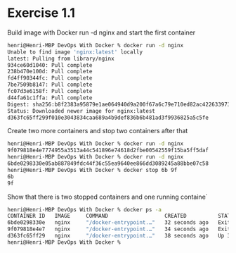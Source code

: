 # Exercise 1.1

Build image with Docker run -d nginx and start the first container

```bash
henri@Henri-MBP DevOps With Docker % docker run -d nginx
Unable to find image 'nginx:latest' locally
latest: Pulling from library/nginx
934ce60d1040: Pull complete 
238b470e100d: Pull complete 
fd4ff90344fc: Pull complete 
7be7509b8147: Pull complete 
fc07d3e6158f: Pull complete 
d44fa61c1ffa: Pull complete 
Digest: sha256:b8f2383a95879e1ae064940d9a200f67a6c79e710ed82ac42263397367e7cc4e
Status: Downloaded newer image for nginx:latest
d363fc65ff299f010e3043834caa689a4b9def836b6b481ad3f9936825a5c5fe
```

Create two more containers and stop two containers after that

```bash
henri@Henri-MBP DevOps With Docker % docker run -d nginx
9f079818e4e7774955a3513a44c541896e74618d2fbe00542559f15ba5ff5daf
henri@Henri-MBP DevOps With Docker % docker run -d nginx
6bde0298330e05ab887849fdc44f36c55ea9640ee866dd3089245a88bbe07c58
henri@Henri-MBP DevOps With Docker % docker stop 6b 9f
6b
9f
```

Show that there is two stopped containers and one running containe`

```bash
henri@Henri-MBP DevOps With Docker % docker ps -a
CONTAINER ID   IMAGE     COMMAND                  CREATED          STATUS                     PORTS     NAMES
6bde0298330e   nginx     "/docker-entrypoint.…"   32 seconds ago   Exited (0) 4 seconds ago             mystifying_mahavira
9f079818e4e7   nginx     "/docker-entrypoint.…"   34 seconds ago   Exited (0) 4 seconds ago             zen_kepler
d363fc65ff29   nginx     "/docker-entrypoint.…"   38 seconds ago   Up 37 seconds              80/tcp    magical_hugle
henri@Henri-MBP DevOps With Docker % 
```